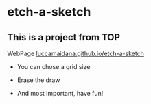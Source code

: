 # etch-a-sketch
## This is a project from TOP
WebPage [luccamaidana.github.io/etch-a-sketch](luccamaidana.github.io/etch-a-sketch)

- You can chose a grid size

- Erase the draw

- And most important, have fun!